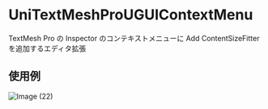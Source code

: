 # UniTextMeshProUGUIContextMenu

TextMesh Pro の Inspector のコンテキストメニューに Add ContentSizeFitter を追加するエディタ拡張

## 使用例

![Image (22)](https://user-images.githubusercontent.com/6134875/84560834-76e08200-ad82-11ea-9fc8-4c7b20a9ac4e.gif)
